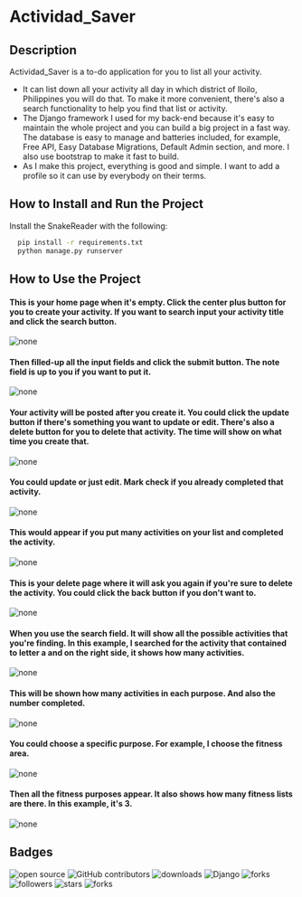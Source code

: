 # Actividad_Saver

## Description
Actividad_Saver is a to-do application for you to list all your activity.

- It can list down all your activity all day in which district of Iloilo, Philippines you will do that. To make it more convenient, there's also a search functionality to help you find that list or activity.
- The Django framework I used for my back-end because it's easy to maintain the whole project and you can build a big project in a fast way. The database is easy to manage and batteries included, for example, Free API, Easy Database Migrations, Default Admin section, and more. I also use bootstrap to make it fast to build.
- As I make this project, everything is good and simple. I want to add a profile so it can use by everybody on their terms.

## How to Install and Run the Project

Install the SnakeReader with the following:

```bash
  pip install -r requirements.txt
  python manage.py runserver
```

## How to Use the Project
#### This is your home page when it's empty. Click the center plus button for you to create your activity. If you want to search input your activity title and click the search button.
![none](screenshots/1.png?raw=true)
#### Then filled-up all the input fields and click the submit button. The note field is up to you if you want to put it. 
![none](screenshots/2.png?raw=true)
#### Your activity will be posted after you create it. You could click the update button if there's something you want to update or edit. There's also a delete button for you to delete that activity. The time will show on what time you create that.
![none](screenshots/3.png?raw=true)
#### You could update or just edit. Mark check if you already completed that activity.
![none](screenshots/4.png?raw=true)
#### This would appear if you put many activities on your list and completed the activity.
![none](screenshots/6.png?raw=true)
#### This is your delete page where it will ask you again if you're sure to delete the activity. You could click the back button if you don't want to.
![none](screenshots/5.png?raw=true)
#### When you use the search field. It will show all the possible activities that you're finding. In this example, I searched for the activity that contained to letter a and on the right side, it shows how many activities. 
![none](screenshots/7.png?raw=true)
#### This will be shown how many activities in each purpose. And also the number completed.
![none](screenshots/8.png?raw=true)
#### You could choose a specific purpose. For example, I choose the fitness area.
![none](screenshots/10.png?raw=true)
#### Then all the fitness purposes appear. It also shows how many fitness lists are there. In this example, it's 3.
![none](screenshots/11.png?raw=true)

## Badges
![open source](https://img.shields.io/badge/Open%20Source-%F0%9F%92%9A-white)
![GitHub contributors](https://img.shields.io/github/contributors/Llanz-dev/Actividad_Saver)
![downloads](https://img.shields.io/github/downloads/Llanz-dev/Actividad_Saver/total)
![Django](https://img.shields.io/badge/django-4.1.1-brightgreen)
![forks](https://img.shields.io/github/last-commit/Llanz-dev/Actividad_Saver)
![followers](https://img.shields.io/github/followers/Llanz-dev?style=social)
![stars](https://img.shields.io/github/stars/Llanz-dev?style=social)
![forks](https://img.shields.io/github/forks/Llanz-dev/Actividad_Saver?style=social)
